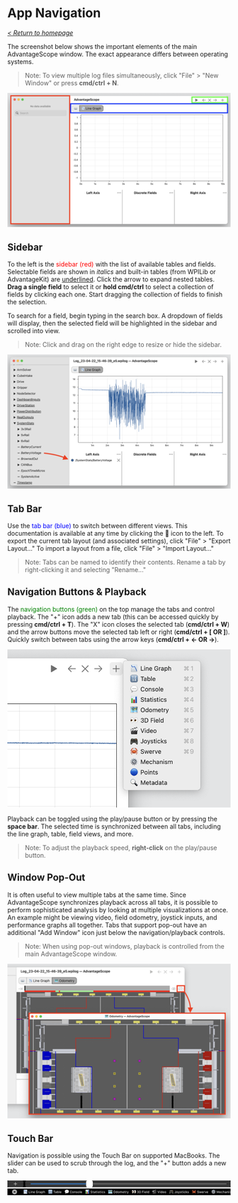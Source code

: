 # App Navigation

_[< Return to homepage](/docs/INDEX.md)_

The screenshot below shows the important elements of the main AdvantageScope window. The exact appearance differs between operating systems.

> Note: To view multiple log files simultaneously, click "File" > "New Window" or press **cmd/ctrl + N**.

![Navigation diagram](/docs/resources/navigation/navigation-1.png)

## Sidebar

To the left is the <span style="color: red;">sidebar (red)</span> with the list of available tables and fields. Selectable fields are shown in _italics_ and built-in tables (from WPILib or AdvantageKit) are <u>underlined</u>. Click the arrow to expand nested tables. **Drag a single field** to select it or **hold cmd/ctrl** to select a collection of fields by clicking each one. Start dragging the collection of fields to finish the selection.

To search for a field, begin typing in the search box. A dropdown of fields will display, then the selected field will be highlighted in the sidebar and scrolled into view.

> Note: Click and drag on the right edge to resize or hide the sidebar.

![Dragging a field from the sidebar](/docs/resources/navigation/navigation-2.png)

## Tab Bar

Use the <span style="color: blue;">tab bar (blue)</span> to switch between different views. This documentation is available at any time by clicking the 📖 icon to the left. To export the current tab layout (and associated settings), click "File" > "Export Layout..." To import a layout from a file, click "File" > "Import Layout..."

> Note: Tabs can be named to identify their contents. Rename a tab by right-clicking it and selecting "Rename..."

## Navigation Buttons & Playback

The <span style="color: green;">navigation buttons (green)</span> on the top manage the tabs and control playback. The "+" icon adds a new tab (this can be accessed quickly by pressing **cmd/ctrl + T**). The "X" icon closes the selected tab (**cmd/ctrl + W**) and the arrow buttons move the selected tab left or right (**cmd/ctrl + [ OR ]**). Quickly switch between tabs using the arrow keys (**cmd/ctrl + ← OR →**).

![Choosing a tab type](/docs/resources/navigation/navigation-3.png)

Playback can be toggled using the play/pause button or by pressing the **space bar**. The selected time is synchronized between all tabs, including the line graph, table, field views, and more.

> Note: To adjust the playback speed, **right-click** on the play/pause button.

## Window Pop-Out

It is often useful to view multiple tabs at the same time. Since AdvantageScope synchronizes playback across all tabs, it is possible to perform sophisticated analysis by looking at multiple visualizations at once. An example might be viewing video, field odometry, joystick inputs, and performance graphs all together. Tabs that support pop-out have an additional "Add Window" icon just below the navigation/playback controls.

> Note: When using pop-out windows, playback is controlled from the main AdvantageScope window.

![Creating a pop-out window](/docs/resources/navigation/navigation-4.png)

## Touch Bar

Navigation is possible using the Touch Bar on supported MacBooks. The slider can be used to scrub through the log, and the "+" button adds a new tab.

![Touch Bar scrubbing interface](/docs/resources/navigation/navigation-5.png)
![Touch Bar new tab interface](/docs/resources/navigation/navigation-6.png)
